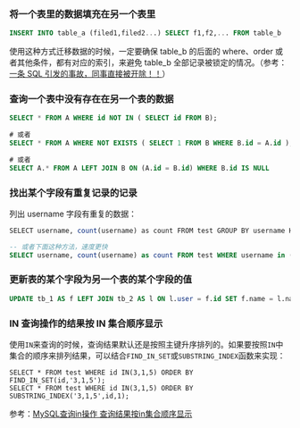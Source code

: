 ### 将一个表里的数据填充在另一个表里 

```sql
INSERT INTO table_a (filed1,filed2...) SELECT f1,f2,... FROM table_b
```

使用这种方式迁移数据的时候，一定要确保 table_b 的后面的 where、order 或者其他条件，都有对应的索引，来避免 table_b 全部记录被锁定的情况。（参考：[一条 SQL 引发的事故，同事直接被开除！！](https://mp.weixin.qq.com/s/9UF6e2hQCRVo-b1Za9dMow)）

### 查询一个表中没有存在在另一个表的数据

```sql
SELECT * FROM A WHERE id NOT IN ( SELECT id FROM B);
 
# 或者
SELECT * FROM A WHERE NOT EXISTS ( SELECT 1 FROM B WHERE B.id = A.id );
 
# 或者
SELECT A.* FROM A LEFT JOIN B ON (A.id = B.id) WHERE B.id IS NULL
```

### 找出某个字段有重复记录的记录

列出 username 字段有重复的数据：

```sql
SELECT username, count(username) as count FROM test GROUP BY username HAVING count(username) >1 ORDER BY count DESC;

-- 或者下面这种方法，速度更快
SELECT username, count(username) as count FROM test WHERE username in (SELECT username FROM test GROUP BY username HAVING count(username) > 1);
```

### 更新表的某个字段为另一个表的某个字段的值

```sql
UPDATE tb_1 AS f LEFT JOIN tb_2 AS l ON l.user = f.id SET f.name = l.name WHERE f.age > 18;
```

### IN 查询操作的结果按 IN 集合顺序显示

使用`IN`来查询的时候，查询结果默认还是按照主键升序排列的。如果要按照`IN`中集合的顺序来排列结果，可以结合`FIND_IN_SET`或`SUBSTRING_INDEX`函数来实现：

```mysql
SELECT * FROM test WHERE id IN(3,1,5) ORDER BY FIND_IN_SET(id,'3,1,5'); 
SELECT * FROM test WHERE id IN(3,1,5) ORDER BY SUBSTRING_INDEX('3,1,5',id,1);
```

参考：[MySQL查询in操作 查询结果按in集合顺序显示](http://www.jb51.net/article/25639.htm)

